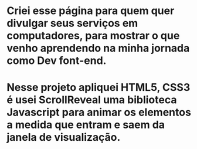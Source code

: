 # Criei esse página para quem quer divulgar seus serviços em computadores, para mostrar o que venho aprendendo na minha jornada como Dev font-end.

# Nesse projeto apliquei HTML5, CSS3 é usei ScrollReveal uma biblioteca Javascript para animar os elementos a medida que entram e saem da janela de visualização.
